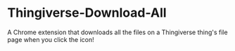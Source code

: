 # Thingiverse-Download-All
A Chrome extension that downloads all the files on a Thingiverse thing's file page when you click the icon!
